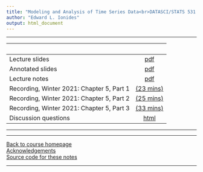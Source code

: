 ```yaml
---
title: "Modeling and Analysis of Time Series Data<br>DATASCI/STATS 531.<br>Chapter 5: Parameter estimation and model identification for ARMA models"
author: "Edward L. Ionides"
output: html_document
---
```


----------------------

| &nbsp;                | &nbsp;  |
|:-------               |:----:|
| Lecture slides  | [pdf](slides.pdf) |
| Annotated slides | [pdf](slides-annotated.pdf) |
| Lecture notes   | [pdf](notes.pdf) |
| Recording, Winter 2021: Chapter 5, Part 1  | [(23 mins)](https://youtu.be/sH99lmHiHd4) |
| Recording, Winter 2021: Chapter 5, Part 2  | [(25 mins)](https://youtu.be/PUN-LY9bygo) |
| Recording, Winter 2021: Chapter 5, Part 3  | [(33 mins)](https://youtu.be/jtu96XUX3Vg) |
| Discussion questions | [html](discussion.html)
----------------------

<!--
| Annotated slides | [pdf](slides-annotated.pdf) |
-->


----------------------

[Back to course homepage](../index.html)  
[Acknowledgements](../acknowledge.html)  
[Source code for these notes](http://github.com/ionides/531w25/tree/master/05/)


----------------------
